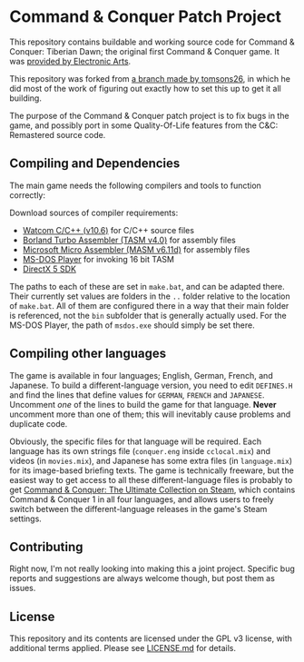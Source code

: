 
# Command & Conquer Patch Project

This repository contains buildable and working source code for Command & Conquer: Tiberian Dawn; the original first Command & Conquer game. It was [provided by Electronic Arts](https://github.com/electronicarts/CnC_Tiberian_Dawn).

This repository was forked from [a branch made by tomsons26](https://github.com/tomsons26/CnC_Tiberian_Dawn/tree/temp), in which he did most of the work of figuring out exactly how to set this up to get it all building.

The purpose of the Command & Conquer patch project is to fix bugs in the game, and possibly port in some Quality-Of-Life features from the C&C: Remastered source code.

## Compiling and Dependencies

The main game needs the following compilers and tools to function correctly:

Download sources of compiler requirements:

* [Watcom C/C++ (v10.6)](https://winworldpc.com/product/watcom-c-c/106) for C/C++ source files
* [Borland Turbo Assembler (TASM v4.0)](https://winworldpc.com/product/turbo-assembler/4x) for assembly files
* [Microsoft Micro Assembler (MASM v6.11d)](https://winworldpc.com/product/macro-assembler/6x) for assembly files
* [MS-DOS Player](http://takeda-toshiya.my.coocan.jp/msdos/) for invoking 16 bit TASM
* [DirectX 5 SDK](https://archive.org/details/idx5sdk)

The paths to each of these are set in `make.bat`, and can be adapted there. Their currently set values are folders in the `..` folder relative to the location of `make.bat`. All of them are configured there in a way that their main folder is referenced, not the `bin` subfolder that is generally actually used. For the MS-DOS Player, the path of `msdos.exe` should simply be set there.

## Compiling other languages

The game is available in four languages; English, German, French, and Japanese. To build a different-language version, you need to edit `DEFINES.H` and find the lines that define values for `GERMAN`, `FRENCH` and `JAPANESE`. Uncomment _one_ of the lines to build the game for that language. **Never** uncomment more than one of them; this will inevitably cause problems and duplicate code.

Obviously, the specific files for that language will be required. Each language has its own strings file (`conquer.eng` inside `cclocal.mix`) and videos (in `movies.mix`), and Japanese has some extra files (in `language.mix`) for its image-based briefing texts. The game is technically freeware, but the easiest way to get access to all these different-language files is probably to get [Command & Conquer: The Ultimate Collection on Steam](https://store.steampowered.com/bundle/39394/Command__Conquer_The_Ultimate_Collection/), which contains Command & Conquer 1 in all four languages, and allows users to freely switch between the different-language releases in the game's Steam settings.

## Contributing

Right now, I'm not really looking into making this a joint project. Specific bug reports and suggestions are always welcome though, but post them as issues.

## License

This repository and its contents are licensed under the GPL v3 license, with additional terms applied. Please see [LICENSE.md](LICENSE.md) for details.
